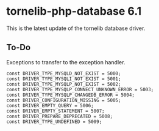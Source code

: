 # tornelib-php-database 6.1

This is the latest update of the tornelib database driver.


## To-Do

Exceptions to transfer to the exception handler.

	const DRIVER_TYPE_MYSQLD_NOT_EXIST = 5000;
	const DRIVER_TYPE_MYSQLI_NOT_EXIST = 5001;
	const DRIVER_TYPE_MYSQLP_NOT_EXIST = 5002;
	const DRIVER_TYPE_MYSQLP_CONNECT_UNKNOWN_ERROR = 5003;
	const DRIVER_TYPE_MYSQLP_CHANGEDB_ERROR = 5004;
	const DRIVER_CONFIGURATION_MISSING = 5005;
	const DRIVER_EMPTY_QUERY = 5006;
	const DRIVER_EMPTY_STATEMENT = 5007;
	const DRIVER_PREPARE_DEPRECATED = 5008;
	const DRIVER_TYPE_UNDEFINED = 5009;
